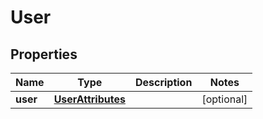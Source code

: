 
# User

## Properties
Name | Type | Description | Notes
------------ | ------------- | ------------- | -------------
**user** | [**UserAttributes**](UserAttributes.md) |  |  [optional]



